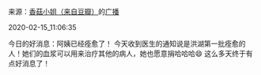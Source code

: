 来源：[香菇小姐（来自豆瓣）](https://www.douban.com/people/67752821/)的[广播](https://www.douban.com/people/67752821/status/2812070754/)


2020-02-15_11:06:35


今日的好消息：阿姨已经痊愈了！
今天收到医生的通知说是洪湖第一批痊愈的人！她们的血浆可以用来治疗其他的病人，她也愿意捐哈哈哈😄
这么多天终于有点好消息了！
